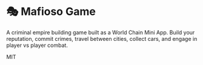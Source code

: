 # 🎭 Mafioso Game #

A criminal empire building game built as a World Chain Mini App. Build your reputation, commit crimes, travel between cities, collect cars, and engage in player vs player combat.

MIT